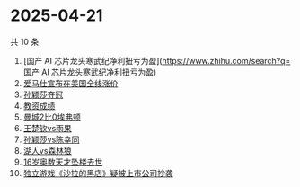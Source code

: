 # 2025-04-21

共 10 条

<!-- BEGIN -->
<!-- 最后更新时间 Mon Apr 21 2025 17:13:52 GMT+0800 (China Standard Time) -->

1. [国产 AI 芯片龙头寒武纪净利扭亏为盈](https://www.zhihu.com/search?q=国产 AI
   芯片龙头寒武纪净利扭亏为盈)
1. [爱马仕宣布在美国全线涨价](https://www.zhihu.com/search?q=爱马仕宣布在美国全线涨价)
1. [孙颖莎夺冠](https://www.zhihu.com/search?q=孙颖莎夺冠)
1. [教资成绩](https://www.zhihu.com/search?q=教资成绩)
1. [曼城2比0埃弗顿](https://www.zhihu.com/search?q=曼城2比0埃弗顿)
1. [王楚钦vs雨果](https://www.zhihu.com/search?q=王楚钦vs雨果)
1. [孙颖莎vs陈幸同](https://www.zhihu.com/search?q=孙颖莎vs陈幸同)
1. [湖人vs森林狼](https://www.zhihu.com/search?q=湖人vs森林狼)
1. [16岁奥数天才坠楼去世](https://www.zhihu.com/search?q=16岁奥数天才坠楼去世)
1. [独立游戏《沙拉的黑店》疑被上市公司抄袭](https://www.zhihu.com/search?q=独立游戏《沙拉的黑店》疑被上市公司抄袭)

<!-- END -->
